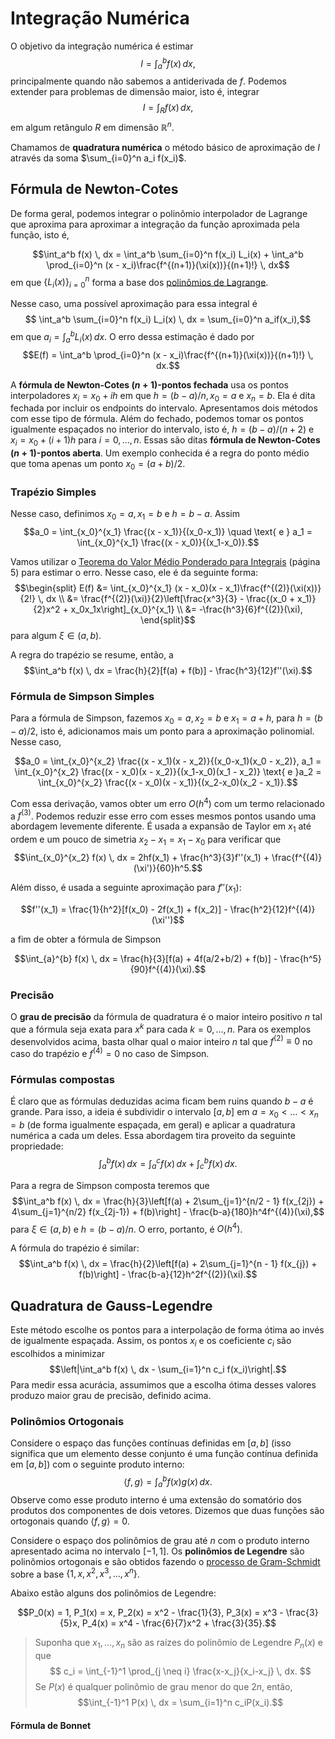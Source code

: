 # Integração Numérica

O objetivo da integração numérica é estimar 
$$I = \int_a^b f(x) \, dx,$$
principalmente quando não sabemos a antiderivada de $f$. Podemos extender para
problemas de dimensão maior, isto é, integrar 
$$I = \int_R f(x) \, dx,$$
em algum retângulo $R$ em dimensão $\mathbb{R}^n$. 

Chamamos de **quadratura numérica** o método básico de aproximação de $I$
através da soma $\sum_{i=0}^n a_i f(x_i)$. 

## Fórmula de Newton-Cotes

De forma geral, podemos
integrar o polinômio interpolador de Lagrange que aproxima para aproximar 
a integração da função aproximada pela função, isto é, 

$$\int_a^b f(x) \, dx = \int_a^b \sum_{i=0}^n f(x_i) L_i(x) + \int_a^b
\prod_{i=0}^n (x - x_i)\frac{f^{(n+1)}(\xi(x))}{(n+1)!} \, dx$$
em que $\{L_i(x)\}_{i=0}^n$ forma a base dos [polinômios de Lagrange](https://lucasmoschen.github.io/ta-sessions/analisenum/polynomial_interpolation/#polinomios-de-lagrange).

Nesse caso, uma possível aproximação para essa integral é 
$$ \int_a^b \sum_{i=0}^n f(x_i) L_i(x) \, dx = \sum_{i=0}^n a_if(x_i),$$
em que $a_i = \int_a^b L_i(x) \, dx$. O erro dessa estimação é dado por 
$$E(f) = \int_a^b
\prod_{i=0}^n (x - x_i)\frac{f^{(n+1)}(\xi(x))}{(n+1)!} \, dx.$$

A **fórmula de Newton-Cotes $(n+1)$-pontos fechada** usa os 
pontos interpoladores $x_i = x_0 + ih$ em que $h = (b-a)/n, x_0 = a$ e 
$x_n = b$. Ela é dita fechada por incluir os endpoints do intervalo. 
Apresentamos dois métodos com esse tipo de fórmula. Além do fechado, podemos tomar os pontos igualmente espaçados no interior 
do intervalo, isto é, $h = (b-a)/(n+2)$ e $x_i = x_0 + (i+1)h$ para $i = 0,
\dots, n$. Essas são ditas **fórmula de Newton-Cotes $(n+1)$-pontos aberta**.
Um exemplo conhecida é a regra do ponto médio que toma apenas um ponto 
$x_0 = (a + b)/2$. 

### Trapézio Simples

Nesse caso, definimos $x_0 = a, x_1 = b$ e $h=b-a$. Assim 
$$a_0 = \int_{x_0}^{x_1} \frac{(x - x_1)}{(x_0-x_1)} \quad \text{ e } a_1 =
\int_{x_0}^{x_1} \frac{(x - x_0)}{(x_1-x_0)}.$$

Vamos utilizar o [Teorema do Valor Médio Ponderado para Integrais](math.usm.edu/lambers/mat460/fall09/lecture3.pdf) 
(página 5) para estimar o erro. Nesse caso, ele é da seguinte forma: 
$$\begin{split}
  E(f) &= \int_{x_0}^{x_1} (x - x_0)(x - x_1)\frac{f^{(2)}(\xi(x))}{2!} \, dx
\\
&= \frac{f^{(2)}(\xi)}{2}\left[\frac{x^3}{3} - 
\frac{(x_0 + x_1)}{2}x^2 + x_0x_1x\right]_{x_0}^{x_1} \\
&= -\frac{h^3}{6}f^{(2)}(\xi),  
\end{split}$$
para algum $\xi \in (a,b)$.

A regra do trapézio se resume, então, a 
$$\int_a^b f(x) \, dx = \frac{h}{2}[f(a) + f(b)] - \frac{h^3}{12}f''(\xi).$$

### Fórmula de Simpson Simples

Para a fórmula de Simpson, fazemos $x_0 = a, x_2 = b$ e $x_1 = a + h$, 
para $h = (b-a)/2$, isto é, adicionamos mais um ponto para a aproximação 
polinomial. Nesse caso, 

$$a_0 = \int_{x_0}^{x_2} \frac{(x - x_1)(x - x_2)}{(x_0-x_1)(x_0 - x_2)}, a_1 =
 \int_{x_0}^{x_2} \frac{(x - x_0)(x - x_2)}{(x_1-x_0)(x_1 - x_2)} \text{ e }a_2 =
 \int_{x_0}^{x_2} \frac{(x - x_0)(x - x_1)}{(x_2-x_0)(x_2 - x_1)}.$$

Com essa derivação, vamos obter um erro $O(h^4)$ com um 
termo relacionado a $f^{(3)}$. Podemos reduzir esse erro com 
esses mesmos pontos usando uma abordagem levemente diferente.
É usada a expansão de Taylor em $x_1$ até ordem e um pouco de
simetria $x_2 - x_1 = x_1 - x_0$ para verificar que 
$$\int_{x_0}^{x_2} f(x) \, dx = 2hf(x_1) + \frac{h^3}{3}f''(x_1) + \frac{f^{(4)}(\xi')}{60}h^5.$$

Além disso, é usada a seguinte aproximação para $f''(x_1)$: 

$$f''(x_1) = \frac{1}{h^2}[f(x_0) - 2f(x_1) + f(x_2)] -
\frac{h^2}{12}f^{(4)}(\xi'')$$

a fim de obter a fórmula de Simpson 

$$\int_{a}^{b} f(x) \, dx = \frac{h}{3}[f(a) + 4f(a/2+b/2) + f(b)] -
\frac{h^5}{90}f^{(4)}(\xi).$$

### Precisão 

O **grau de precisão** da fórmula de quadratura é o maior inteiro 
positivo $n$ tal que a fórmula seja exata para $x^k$ para cada
$k = 0,\dots,n$. Para os exemplos desenvolvidos acima, basta olhar 
qual o maior inteiro $n$ tal que $f^{(2)} \equiv 0$ no caso 
do trapézio e $f^{(4)} = 0$ no caso de Simpson. 

### Fórmulas compostas 

É claro que as fórmulas deduzidas acima ficam bem ruins quando $b - a$ é
grande. Para isso, a ideia é subdividir o intervalo $[a,b]$ em $a = x_0 <
\dots < x_n = b$ (de forma igualmente espaçada, em geral) e aplicar a
quadratura numérica a cada um deles. Essa abordagem tira proveito da seguinte
propriedade: 
$$\int_a^b f(x) \, dx = \int_a^c f(x) \, dx + \int_c^b f(x) \, dx.$$

Para a regra de Simpson composta teremos que 
$$\int_a^b f(x) \, dx = \frac{h}{3}\left[f(a) + 2\sum_{j=1}^{n/2 - 1}
f(x_{2j}) + 4\sum_{j=1}^{n/2} f(x_{2j-1}) + f(b)\right] -
\frac{b-a}{180}h^4f^{(4)}(\xi),$$
para $\xi \in (a,b)$ e $h = (b-a)/n$. O erro, portanto, é $O(h^4)$.

A fórmula do trapézio é similar: 
$$\int_a^b f(x) \, dx = \frac{h}{2}\left[f(a) + 2\sum_{j=1}^{n - 1}
f(x_{j}) + f(b)\right] -
\frac{b-a}{12}h^2f^{(2)}(\xi).$$

## Quadratura de Gauss-Legendre

Este método escolhe os pontos para a interpolação de forma ótima 
ao invés de igualmente espaçada. Assim, os pontos $x_i$ e os 
coeficiente $c_i$ são escolhidos a minimizar 
$$\left|\int_a^b f(x) \, dx - \sum_{i=1}^n c_i f(x_i)\right|.$$
Para medir essa acurácia, assumimos que a escolha ótima desses 
valores produzo maior grau de precisão, definido acima. 

### Polinômios Ortogonais 

Considere o espaço das funções contínuas definidas em $[a,b]$ (isso significa que um 
elemento desse conjunto é uma função contínua definida em $[a,b]$) com 
o seguinte produto interno: 
$$\langle f, g \rangle = \int_a^b f(x)g(x) \, dx.$$
Observe como esse produto interno é uma extensão do somatório dos 
produtos dos componentes de dois vetores. Dizemos que duas funções
são ortogonais quando $\langle f,g \rangle = 0$. 

Considere o espaço dos polinômios de grau até $n$ com o produto interno
apresentado acima no intervalo $[-1,1]$. Os **polinômios de Legendre**
são polinômios ortogonais e são obtidos fazendo o [processo de
Gram-Schmidt](https://en.wikipedia.org/wiki/Gram%E2%80%93Schmidt_process)
sobre a base $\{1, x, x^2, x^3, \dots, x^n\}$. 

Abaixo estão alguns dos polinômios de Legendre: 

$$P_0(x) = 1, P_1(x) = x, P_2(x) = x^2 - \frac{1}{3}, P_3(x) = x^3 -
\frac{3}{5}x, P_4(x) = x^4 - \frac{6}{7}x^2 + \frac{3}{35}.$$

> Suponha que $x_1, \dots, x_n$ são as raízes do polinômio de Legendre 
$P_n(x)$ e que 
$$ c_i = \int_{-1}^1 \prod_{j \neq i} \frac{x-x_j}{x_i-x_j} \, dx. $$
Se $P(x)$ é qualquer polinômio de grau menor do que $2n$, então, 
$$\int_{-1}^1 P(x) \, dx = \sum_{i=1}^n c_iP(x_i).$$

#### Fórmula de Bonnet 